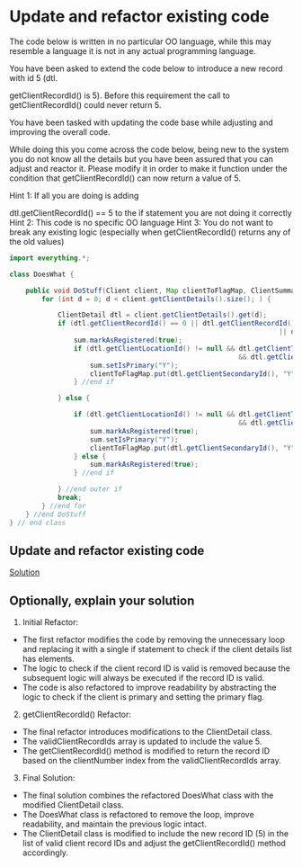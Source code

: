 # Update and refactor existing code

The code below is written in no particular OO language, while this may resemble a language it is not in any actual programming language.

You have been asked to extend the code below to introduce a new record with id 5 (dtl.

getClientRecordId() is 5). Before this requirement the call to getClientRecordId() could never return 5.  

You have been tasked with updating the code base while adjusting and improving the overall code.

While doing this you come across the code below, being new to the system you do not know all the details but you have been assured that you can adjust and reactor it. Please modify it in order to make it function under the condition that getClientRecordId() can now return a value of 5.

Hint 1: If all you are doing is adding 

dtl.getClientRecordId() == 5 to the if statement you are not doing it correctly
Hint 2: This code is no specific OO language
Hint 3: You do not want to break any existing logic (especially when getClientRecordId() returns any of the old values)

```java
import everything.*;

class DoesWhat {

    public void DoStuff(Client client, Map clientToFlagMap, ClientSummary sum) {
        for (int d = 0; d < client.getClientDetails().size(); ) {

            ClientDetail dtl = client.getClientDetails().get(d);
            if (dtl.getClientRecordId() == 0 || dtl.getClientRecordId() == 2 
                                                                   || dtl.getClientRecordId() == 4) {
                sum.markAsRegistered(true);
                if (dtl.getClientLocationId() != null && dtl.getClientTierId() != null 
					                                     && dtl.getClientCompanyTierId() != null) {
                    sum.setIsPrimary("Y");
                    clientToFlagMap.put(dtl.getClientSecondaryId(), "Y");
                } //end if

            } else {

                if (dtl.getClientLocationId() != null && dtl.getClientTierId() != null 
					                                     && dtl.getClientCompanyTierId() != null) {
                    sum.markAsRegistered(true);
                    sum.setIsPrimary("Y");
                    clientToFlagMap.put(dtl.getClientSecondaryId(), "Y");
                } else {
                    sum.markAsRegistered(true);
                } //end if

            } //end outer if
            break;
        } //end for
    } //end DoStuff
} // end class
```

## Update and refactor existing code

[Solution](./solution-01.java)


## Optionally, explain your solution

1. Initial Refactor:
- The first refactor modifies the code by removing the unnecessary loop and replacing it with a single if statement to check if the client details list has elements.
- The logic to check if the client record ID is valid is removed because the subsequent logic will always be executed if the record ID is valid.
- The code is also refactored to improve readability by abstracting the logic to check if the client is primary and setting the primary flag.

2. getClientRecordId() Refactor:
- The final refactor introduces modifications to the ClientDetail class.
- The validClientRecordIds array is updated to include the value 5.
- The getClientRecordId() method is modified to return the record ID based on the clientNumber index from the validClientRecordIds array.

3. Final Solution:
- The final solution combines the refactored DoesWhat class with the modified ClientDetail class.
- The DoesWhat class is refactored to remove the loop, improve readability, and maintain the previous logic intact.
- The ClientDetail class is modified to include the new record ID (5) in the list of valid client record IDs and adjust the getClientRecordId() method accordingly.
